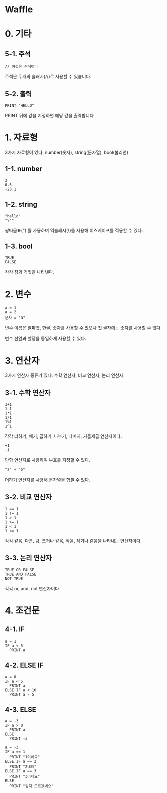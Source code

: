 # Waffle


# 0. 기타

## 5-1. 주석

```
// 이것은 주석이다
```

주석은 두개의 슬래시(//)로 사용할 수 있습니다.

## 5-2. 출력

```
PRINT "HELLO"
```

PRINT 뒤에 값을 지정하면 해당 값을 출력합니다


# 1. 자료형

3가지 자료형이 있다: number(숫자), string(문자열), bool(불리언)

## 1-1. number

```
3
0.5
-23.1
```

## 1-2. string

```
"hello"
"\""
```

쌍따옴표(") 를 사용하며 역슬래시(\\)를 사용해 이스케이프를 적용할 수 있다.

## 1-3. bool

```
TRUE
FALSE
```

각각 참과 거짓을 나타낸다.


# 2. 변수

```
a = 1
a = 2
문자 = "a"
```

변수 이름은 알파벳, 한글, 숫자를 사용할 수 있으나 첫 글자에는 숫자를 사용할 수 없다.

변수 선언과 할당을 동일하게 사용할 수 있다.


# 3. 연산자

3가지 연산자 종류가 있다: 수학 연산자, 비교 연산자, 논리 연산자

## 3-1. 수학 연산자

```
1+1
1-1
1*1
1/1
1%1
1^1
```

각각 더하기, 빼기, 곱하기, 나누기, 나머지, 거듭제곱 연산자이다.

```
+1
-1
```

단항 연산자로 사용하여 부호를 지정할 수 있다.

```
"a" + "b"
```
더하기 연산자를 사용해 문자열을 합칠 수 있다.

## 3-2. 비교 연산자

```
1 == 1
1 != 1
1 > 1
1 >= 1
1 < 1
1 <= 1
```

각각 같음, 다름, 큼, 크거나 같음, 작음, 작거나 같음을 나타내는 연산자이다.

## 3-3. 논리 연산자

```
TRUE OR FALSE
TRUE AND FALSE
NOT TRUE
```

각각 or, and, not 연산자이다.


# 4. 조건문

## 4-1. IF

```
a = 1
IF a < 5
  PRINT a
```

## 4-2. ELSE IF

```
a = 8
IF a < 5
  PRINT a
ELSE IF a < 10
  PRINT a - 5
```

## 4-3. ELSE

```
a = -3
IF a > 0
  PRINT a
ELSE
  PRINT -a
```

```
a = -3
IF a == 1
  PRINT "1이네요"
ELSE IF a == 2
  PRINT "2네요"
ELSE IF a == 3
  PRINT "3이네요"
ELSE
  PRINT "뭔지 모르겠네요"
```